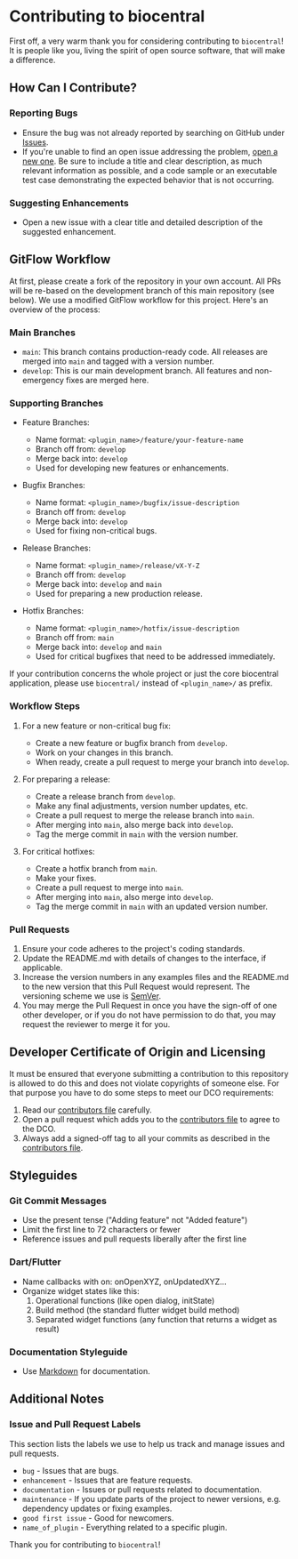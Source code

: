 # Contributing to biocentral

First off, a very warm thank you for considering contributing to `biocentral`! It is people like you,
living the spirit of open source software, that will make a difference.

## How Can I Contribute?

### Reporting Bugs

- Ensure the bug was not already reported by searching on GitHub
  under [Issues](https://github.com/biocentral/biocentral/issues).
- If you're unable to find an open issue addressing the
  problem, [open a new one](https://github.com/biocentral/biocentral/issues/new). Be sure to include a title and clear
  description, as much relevant information as possible, and a code sample or an executable test case demonstrating the
  expected behavior that is not occurring.

### Suggesting Enhancements

- Open a new issue with a clear title and detailed description of the suggested enhancement.

## GitFlow Workflow

At first, please create a fork of the repository in your own account. All PRs will be re-based on the development
branch of this main repository (see below).
We use a modified GitFlow workflow for this project. Here's an overview of the process:

### Main Branches

- `main`: This branch contains production-ready code. All releases are merged into `main` and tagged with a version
  number.
- `develop`: This is our main development branch. All features and non-emergency fixes are merged here.

### Supporting Branches

- Feature Branches:
    - Name format: `<plugin_name>/feature/your-feature-name`
    - Branch off from: `develop`
    - Merge back into: `develop`
    - Used for developing new features or enhancements.

- Bugfix Branches:
    - Name format: `<plugin_name>/bugfix/issue-description`
    - Branch off from: `develop`
    - Merge back into: `develop`
    - Used for fixing non-critical bugs.

- Release Branches:
    - Name format: `<plugin_name>/release/vX-Y-Z`
    - Branch off from: `develop`
    - Merge back into: `develop` and `main`
    - Used for preparing a new production release.

- Hotfix Branches:
    - Name format: `<plugin_name>/hotfix/issue-description`
    - Branch off from: `main`
    - Merge back into: `develop` and `main`
    - Used for critical bugfixes that need to be addressed immediately.

If your contribution concerns the whole project or just the core biocentral application, please use 
`biocentral/` instead of `<plugin_name>/` as prefix.

### Workflow Steps

1. For a new feature or non-critical bug fix:
    - Create a new feature or bugfix branch from `develop`.
    - Work on your changes in this branch.
    - When ready, create a pull request to merge your branch into `develop`.

2. For preparing a release:
    - Create a release branch from `develop`.
    - Make any final adjustments, version number updates, etc.
    - Create a pull request to merge the release branch into `main`.
    - After merging into `main`, also merge back into `develop`.
    - Tag the merge commit in `main` with the version number.

3. For critical hotfixes:
    - Create a hotfix branch from `main`.
    - Make your fixes.
    - Create a pull request to merge into `main`.
    - After merging into `main`, also merge into `develop`.
    - Tag the merge commit in `main` with an updated version number.

### Pull Requests

1. Ensure your code adheres to the project's coding standards.
2. Update the README.md with details of changes to the interface, if applicable.
3. Increase the version numbers in any examples files and the README.md to the new version that this Pull Request would
   represent. The versioning scheme we use is [SemVer](http://semver.org/).
4. You may merge the Pull Request in once you have the sign-off of one other developer, or if you do not have
   permission to do that, you may request the reviewer to merge it for you.

## Developer Certificate of Origin and Licensing

It must be ensured that everyone submitting a contribution to this repository is allowed to do this and does not violate 
copyrights of someone else. For that purpose you have to do some steps to meet our DCO requirements:

1. Read our [contributors file](Contributors.md) carefully.
2. Open a pull request which adds you to the [contributors file](Contributors.md) to agree to the DCO.
3. Always add a signed-off tag to all your commits as described in the [contributors file](Contributors.md).

## Styleguides

### Git Commit Messages

- Use the present tense ("Adding feature" not "Added feature")
- Limit the first line to 72 characters or fewer
- Reference issues and pull requests liberally after the first line

### Dart/Flutter

* Name callbacks with on: onOpenXYZ, onUpdatedXYZ...
* Organize widget states like this:
  1. Operational functions (like open dialog, initState)
  2. Build method (the standard flutter widget build method)
  3. Separated widget functions (any function that returns a widget as result)

### Documentation Styleguide

- Use [Markdown](https://daringfireball.net/projects/markdown/) for documentation.

## Additional Notes

### Issue and Pull Request Labels

This section lists the labels we use to help us track and manage issues and pull requests.

* `bug` - Issues that are bugs.
* `enhancement` - Issues that are feature requests.
* `documentation` - Issues or pull requests related to documentation.
* `maintenance` -  If you update parts of the project to newer versions, e.g. dependency updates or fixing examples.
* `good first issue` - Good for newcomers.
* `name_of_plugin` - Everything related to a specific plugin.

Thank you for contributing to `biocentral`!
